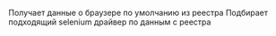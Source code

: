 Получает данные о браузере по умолчанию из реестра
Подбирает подходящий selenium драйвер по данным с реестра 
